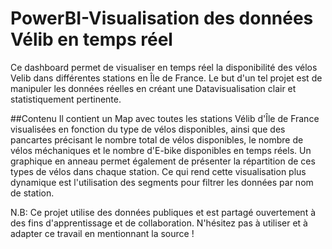 # PowerBI-Visualisation des données Vélib en temps réel
Ce dashboard permet de visualiser en temps réel la disponibilité des vélos Velib dans différentes stations en Île de France. Le but d'un tel projet est de manipuler les données réelles en créant une Datavisualisation clair et statistiquement pertinente.

##Contenu
Il contient un Map avec toutes les stations Vélib d'Île de France visualisées en fonction du type de vélos disponibles, ainsi que des pancartes précisant le nombre total de vélos disponibles, le nombre de vélos méchaniques et le nombre d'E-bike disponibles en temps réels. Un graphique en anneau permet également de présenter la répartition de ces types de vélos dans chaque station. Ce qui rend cette visualisation plus dynamique est l'utilisation des segments pour filtrer les données par nom de station. 

N.B: Ce projet utilise des données publiques et est partagé ouvertement à des fins d'apprentissage et de collaboration. N'hésitez pas à utiliser et à adapter ce travail en mentionnant la source ! 
